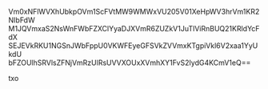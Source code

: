 Vm0xNFlWVXhUbkpOVm1ScFVtMW9WMWxVU205V01XeHpWV3hrVm1KR2NIbFdW
M1JQVmxaS2NsWnFWbFZXClYyaDJXVmR6ZUZkV1JuTlViRnBUQ21KRldYcFdX
SEJEVkRKU1NGSnJWbFppU0VKWFEyeGFSVkZVVmxKTgpiVkl6V2xaa1YyUkdU
bFZOUlhSRVlsZFNjVmRzUlRsUVVXOUxXVmhXY1FvS2IydG4KCmV1eQ==

txo